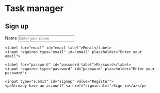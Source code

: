 <!DOCTYPE html>
<html lang="en">
<head>
  <meta charset="UTF-8">
  <meta name="viewport" content="width=device-width, initial-scale=1.0">
  <link rel="stylesheet" href="styles/signup.css">
  <title>Sign up</title>
</head>
<body>

  <h1 id="title">Task manager</h1>
  <form id="signup-form">
    <h2>Sign up</h2>
    <label for="name" id="name-label">Name</label>
    <input required type="text" id="name" placeholder="Enter your name">

    <label for="email" id="email-label">Email</label>
    <input required type="email" id="email" placeholder="Enter your email">

    <label for="password" id="password-label">Password</label>
    <input required type="password" id="password" placeholder="Enter your password">

    <input type="submit" id="signup" value="Register">
    <p>Already have an account? <a href="signin.html">Sign in</a></p>
  </form>
  <script src="jsScipts/signup.js"></script>
</body>
</html>
